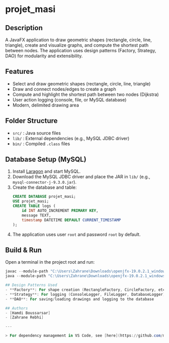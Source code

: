 # projet_masi

## Description

A JavaFX application to draw geometric shapes (rectangle, circle, line, triangle), create and visualize graphs, and compute the shortest path between nodes. The application uses design patterns (Factory, Strategy, DAO) for modularity and extensibility.

## Features
- Select and draw geometric shapes (rectangle, circle, line, triangle)
- Draw and connect nodes/edges to create a graph
- Compute and highlight the shortest path between two nodes (Dijkstra)
- User action logging (console, file, or MySQL database)
- Modern, delimited drawing area

## Folder Structure
- `src/` : Java source files
- `lib/` : External dependencies (e.g., MySQL JDBC driver)
- `bin/` : Compiled `.class` files

## Database Setup (MySQL)
1. Install [Laragon](https://laragon.org/) and start MySQL.
2. Download the MySQL JDBC driver and place the JAR in `lib/` (e.g., `mysql-connector-j-9.3.0.jar`).
3. Create the database and table:
   ```sql
   CREATE DATABASE projet_masi;
   USE projet_masi;
   CREATE TABLE logs (
       id INT AUTO_INCREMENT PRIMARY KEY,
       message TEXT,
       timestamp DATETIME DEFAULT CURRENT_TIMESTAMP
   );
   ```
4. The application uses user `root` and password `root` by default.

## Build & Run
Open a terminal in the project root and run:
```powershell
javac --module-path "C:\Users\Zahrane\Downloads\openjfx-19.0.2.1_windows-x64_bin-sdk\javafx-sdk-19.0.2.1\lib" --add-modules javafx.controls,javafx.fxml -d bin src\*.java
java --module-path "C:\Users\Zahrane\Downloads\openjfx-19.0.2.1_windows-x64_bin-sdk\javafx-sdk-19.0.2.1\lib" --add-modules javafx.controls,javafx.fxml -cp "bin;lib\mysql-connector-j-9.3.0.jar" HelloFX```

## Design Patterns Used
- **Factory**: For shape creation (RectangleFactory, CircleFactory, etc.)
- **Strategy**: For logging (ConsoleLogger, FileLogger, DatabaseLogger)
- **DAO**: For saving/loading drawings and logging to the database

## Authors
- [Hamdi Boussarsar]
- [Zahrane Rebhi]

---

> For dependency management in VS Code, see [here](https://github.com/microsoft/vscode-java-dependency#manage-dependencies).

